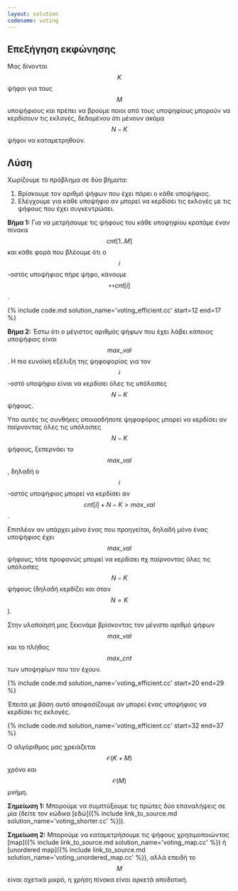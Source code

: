 ```yaml
---
layout: solution
codename: voting
---
```


## Επεξήγηση εκφώνησης

Μας δίνονται $$K$$ ψήφοι για τους $$M$$ υποψήφιους και πρέπει να βρούμε ποιοι από τους υποψηφίους μπορούν να κερδίσουν τις εκλογές, δεδομένου ότι μένουν ακόμα $$N - K$$ ψήφοι να καταμετρηθούν.

## Λύση

Χωρίζουμε το πρόβλημα σε δύο βήματα:
 1. Βρίσκουμε τον αριθμό ψήφων που έχει πάρει ο κάθε υποψήφιος.
 2. Ελέγχουμε για κάθε υποψήφιο αν μπορεί να κερδίσει τις εκλογές με τις ψήφους που έχει συγκεντρώσει.

**Βήμα 1:** Για να μετρήσουμε τις ψήφους του κάθε υποψηφίου κρατάμε έναν πίνακα $$cnt[1..M]$$ και κάθε φορά που βλέουμε ότι ο $$i$$-οστός υποψήφιος πήρε ψήφο, κάνουμε $$\texttt{++}cnt[i]$$.

{% include code.md solution_name='voting_efficient.cc' start=12 end=17 %}

**Βήμα 2:** Έστω ότι ο μέγιστος αριθμός ψήφων που έχει λάβει κάποιος υποψήφιος είναι $$max\_val$$. Η πιο ευνοϊκή εξέλιξη της ψηφοφορίας για τον $$i$$-οστό υποψήφιο είναι να κερδίσει όλες τις υπόλοιπες $$N - K$$ ψήφους.

Υπο αυτές τις συνθήκες οποιοσδήποτε ψηφοφόρος μπορεί να κερδίσει αν παίρνοντας όλες τις υπόλοιπες $$N - K$$ ψήφους, ξεπερνάει το $$max\_val$$, δηλαδή ο $$i$$-οστός υποψήφιος μπορεί να κερδίσει αν $$cnt[i] + N - K > max\_val$$. 

Επιπλέον αν υπάρχει μόνο ένας που προηγείται, δηλαδή μόνο ένας υποψήφιος έχει $$max\_val$$ ψήφους, τότε προφανώς μπορεί να κερδίσει πχ παίρνοντας όλες τις υπόλοιπες $$N - K$$ ψήφους (δηλαδή κερδίζει και όταν $$N = K$$).

Στην υλοποίησή μας ξεκινάμε βρίσκοντας τον μέγιστο αριθμό ψήφων $$max\_val$$ και το πλήθος $$max\_cnt$$ των υποψηφίων που τον έχουν. 

{% include code.md solution_name='voting_efficient.cc' start=20 end=29 %}

Έπειτα με βάση αυτό αποφασίζουμε αν μπορεί ένας υποψήφιος να κερδίσει τις εκλογές.

{% include code.md solution_name='voting_efficient.cc' start=32 end=37 %}

Ο αλγόριθμος μας χρειάζεται $$\mathcal{O}(K + M)$$ χρόνο και $$\mathcal{O}(Μ)$$ μνήμη.

**Σημείωση 1:** Μπορούμε να συμπτύξουμε τις πρώτες δύο επαναλήψεις σε μία (δείτε τον κώδικα [εδώ]({% include link_to_source.md solution_name='voting_shorter.cc' %})). 

**Σημείωση 2:** Μπορούμε να καταμετρήσουμε τις ψήφους χρησιμοποιώντας [map]({% include link_to_source.md solution_name='voting_map.cc' %}) ή [unordered map]({% include link_to_source.md solution_name='voting_unordered_map.cc' %}), αλλά επειδή το $$M$$ είναι σχετικά μικρό, η χρήση πίνακα είναι αρκετά αποδοτική.
